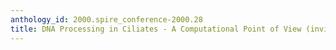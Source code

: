 ```yaml
---
anthology_id: 2000.spire_conference-2000.28
title: DNA Processing in Ciliates - A Computational Point of View (invited abstract)
---
```

